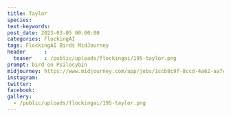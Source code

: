 ```yaml
---
title: Taylor
species: 
text-keywords: 
post_date: 2023-03-05 00:00:00
categories: FlockingAI
tags: FlockingAI Birds MidJourney 
header      :
  teaser    : /public/uploads/flockingai/195-taylor.png
prompt: bird on Psilocybin
midjourney: https://www.midjourney.com/app/jobs/1ccb8c9f-8ccd-4a62-aa7c-1d56368c0b62
instagram: 
twitter: 
facebook: 
gallery: 
  - /public/uploads/flockingai/195-taylor.png
---
```


